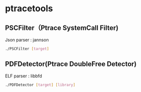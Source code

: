 # ptracetools

## PSCFilter（Ptrace SystemCall Filter)
Json parser : jannson

```bash
./PSCFilter [target] 
```


## PDFDetector(Ptrace DoubleFree Detector)
ELF parser : libbfd

```bash
./PDFDetector [target] [library] 
```
